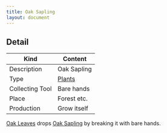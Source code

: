 ```yaml
---
title: Oak Sapling
layout: document
---
```

## Detail

|Kind|Content|
|---|---|
|Description|Oak Sapling|
|Type|[Plants](Plants)|
|Collecting Tool|Bare hands|
|Place|Forest etc.|
|Production|Grow itself|

[Oak Leaves](Oak_Leaves) drops [Oak Sapling](Oak_Sapling) by breaking it with bare hands.
